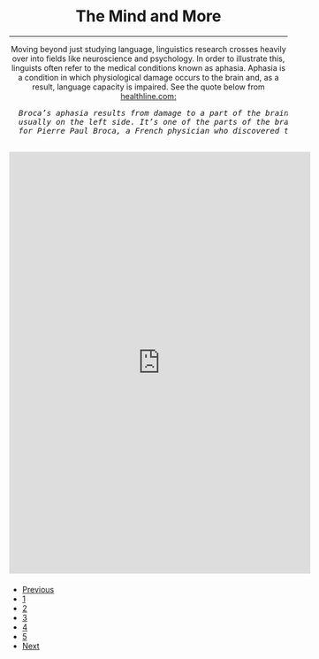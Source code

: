 <style>
  p {
  text-align:center;
}
  pre {
  text-align:center;
  font-style:italic;
</style>


<h1 style="text-align:center;">The Mind and More</h1>
<hr>
<p>Moving beyond just studying language, linguistics research crosses heavily over into fields like neuroscience and psychology. In order to illustrate this, linguists often refer to the medical conditions known as aphasia. Aphasia is a condition in which physiological damage occurs to the brain and, as a result, language capacity is impaired. See the quote below from <a href="https://www.healthline.com/health/brocas-aphasia#:~:text=Broca's%20aphasia%20is%20a%20non,speech%20and%20for%20motor%20movement.">healthline.com:</a>
  
  <pre>
  Broca’s aphasia results from damage to a part of the brain called Broca’s area, which is located in the frontal lobe,
  usually on the left side. It’s one of the parts of the brain responsible for speech and for motor movement. It’s named
  for Pierre Paul Broca, a French physician who discovered the area in 1861. Broca’s aphasia is also referred to as expressive aphasia.
  </pre>


<iframe src="https://h5p.org/h5p/embed/1246316" width="545" height="762" frameborder="0" allowfullscreen="allowfullscreen" allow="geolocation *; microphone *; camera *; midi *; encrypted-media *" title="Find Multiple Hotspots"></iframe><script src="https://h5p.org/sites/all/modules/h5p/library/js/h5p-resizer.js" charset="UTF-8"></script>


<ul class="pagination justify-content-center" style="margin:20px 0">
  <li class="page-item"><a class="page-link" href="https://skinnydini.github.io/SML5202-2021-Final/page4.html">Previous</a></li>
  <li class="page-item"><a class="page-link" href="https://skinnydini.github.io/SML5202-2021-Final/">1</a></li>
  <li class="page-item"><a class="page-link" href="https://skinnydini.github.io/SML5202-2021-Final/page2.html">2</a></li>
  <li class="page-item"><a class="page-link" href="https://skinnydini.github.io/SML5202-2021-Final/page3.html">3</a></li>
  <li class="page-item"><a class="page-link" href="https://skinnydini.github.io/SML5202-2021-Final/page4.html">4</a></li>
  <li class="page-item active"><a class="page-link" href="https://skinnydini.github.io/SML5202-2021-Final/page5.html">5</a></li>
  <li class="page-item disabled"><a class="page-link" href="#">Next</a></li>
</ul>
